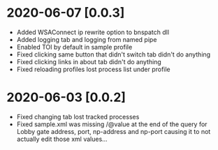 # 2020-06-07 [0.0.3]
- Added WSAConnect ip rewrite option to bnspatch dll
- Added logging tab and logging from named pipe
- Enabled TOI by default in sample profile
- Fixed clicking same button that didn't switch tab didn't do anything
- Fixed clicking links in about tab didn't do anything
- Fixed reloading profiles lost process list under profile

# 2020-06-03 [0.0.2]
- Fixed changing tab lost tracked processes
- Fixed sample.xml was missing /@value at the end of the query for Lobby gate address, port, np-address and np-port causing it to not actually edit those xml values...